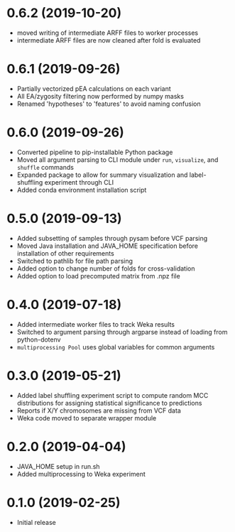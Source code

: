 # 0.6.2 (2019-10-20)

- moved writing of intermediate ARFF files to worker processes
- intermediate ARFF files are now cleaned after fold is evaluated

# 0.6.1 (2019-09-26)

- Partially vectorized pEA calculations on each variant
- All EA/zygosity filtering now performed by numpy masks
- Renamed 'hypotheses' to 'features' to avoid naming confusion

# 0.6.0 (2019-09-26)

- Converted pipeline to pip-installable Python package
- Moved all argument parsing to CLI module under `run`, `visualize`, and `shuffle` commands
- Expanded package to allow for summary visualization and label-shuffling experiment through CLI
- Added conda environment installation script

# 0.5.0 (2019-09-13)

- Added subsetting of samples through pysam before VCF parsing
- Moved Java installation and JAVA_HOME specification before installation of other requirements
- Switched to pathlib for file path parsing
- Added option to change number of folds for cross-validation
- Added option to load precomputed matrix from .npz file

# 0.4.0 (2019-07-18)

- Added intermediate worker files to track Weka results
- Switched to argument parsing through argparse instead of loading from python-dotenv
- `multiprocessing Pool` uses global variables for common arguments

# 0.3.0 (2019-05-21)

- Added label shuffling experiment script to compute random MCC distributions for assigning statistical significance to
  predictions
- Reports if X/Y chromosomes are missing from VCF data
- Weka code moved to separate wrapper module

# 0.2.0 (2019-04-04)

- JAVA_HOME setup in run.sh
- Added multiprocessing to Weka experiment

# 0.1.0 (2019-02-25)

- Initial release
